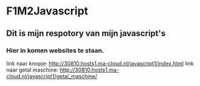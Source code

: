 # F1M2Javascript
## Dit is mijn respotory van mijn javascript's
### Hier in komen websites te staan.

link naar knopje: http://30810.hosts1.ma-cloud.nl/javascript1/index.html
link naar getal maschine: http://30810.hosts1.ma-cloud.nl/javascript1/getal_maschine/